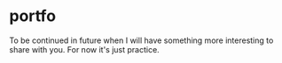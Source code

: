 # portfo 
To be continued in future when I will have something more interesting to share with you. For now it's just practice.
